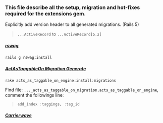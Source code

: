 ### This file describe all the setup, migration and hot-fixes required for the extensions gem.

Explicitly add version header to all generated migrations. (Rails 5)

> `...ActiveRecord` to `...ActiveRecord[5.2]`

##### [rswag](https://github.com/domaindrivendev/rswag)
`rails g rswag:install`

##### [ActAsTaggableOn Migration Generate](https://github.com/mbleigh/acts-as-taggable-on)

`rake acts_as_taggable_on_engine:install:migrations`

Find file: `..._acts_as_taggable_on_migration.acts_as_taggable_on_engine`,
comment the followings line:
> `add_index :taggings, :tag_id`

##### [Carrierwave](https://github.com/carrierwaveuploader/carrierwave)